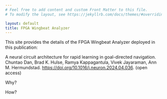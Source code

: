 ```yaml
---
# Feel free to add content and custom Front Matter to this file.
# To modify the layout, see https://jekyllrb.com/docs/themes/#overriding-theme-defaults

layout: default
title: FPGA Wingbeat Analyzer
---
```


This site provides the details of the FPGA Wingbeat Analyzer deployed in this publication: 

A neural circuit architecture for rapid learning in goal-directed navigation. 
Chuntao Dan, Brad K. Hulse, Ramya Kappagantula, Vivek Jayaraman, Ann M. Hermundstad. https://doi.org/10.1016/j.neuron.2024.04.036. (open access)


Why?


How?
